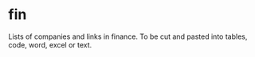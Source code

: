 # fin
Lists of companies and links in finance. To be cut and pasted into tables, code, word, excel or text.
